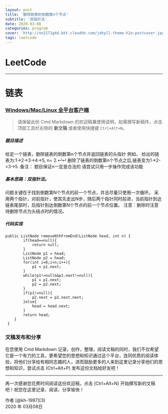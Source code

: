 ```yaml
---
layout: post
title: '删除链表的倒数第n个节点'
subtitle: '双指针法'
date: 2020-03-08
categories: program
cover: 'http://on2171g4d.bkt.clouddn.com/jekyll-theme-h2o-postcover.jpg'
tags: leetcode﻿
---
```


# LeetCode

------

# 链表

### [Windows/Mac/Linux 全平台客户端](https://www.zybuluo.com/cmd/)

> 请保留此份 Cmd Markdown 的欢迎稿兼使用说明，如需撰写新稿件，点击顶部工具栏右侧的 <i class="icon-file"></i> **新文稿** 或者使用快捷键 `Ctrl+Alt+N`。

##### 题目描述

给定一个链表，删除链表的倒数第n个节点并返回链表的头指针
例如，
   给出的链表为:1->2->3->4->5, n= 2.↵↵   删除了链表的倒数第n个节点之后,链表变为1->2->3->5.
备注：
题目保证n一定是合法的
请尝试只用一步操作完成该功能

##### 基本思路：双指针法。

问题关键在于找到倒数第N个节点的前一个节点，并且尽量只使用一次循环。
采用两个指针，对前指针，使其先走出N步，随后两个指针同时前进，当前指针到达链表尾部时，后指针到达倒数第N个节点的前一个节点位置。
注意：删除时注意待删除节点为头结点时的情况。

##### 代码实现

```
public ListNode removeNthFromEnd(ListNode head, int n) {
        if(head==null){
            return null;
        }
        ListNode p1 = head;
        ListNode p2 = head;
        for(int i=0;i<n;i++){
            p1 = p1.next;
        }
        while(p1!=null&&p1.next!=null){
            p1 = p1.next;
            p2 = p2.next;
        }
        if(p1!=null){
            p2.next = p2.next.next;
        }else{
            head = head.next;
        }
        return head;
    }
 }
```



### 文稿发布和分享

在您使用 Cmd Markdown 记录，创作，整理，阅读文稿的同时，我们不仅希望它是一个有力的工具，更希望您的思想和知识通过这个平台，连同优质的阅读体验，将他们分享给有相同志趣的人，进而鼓励更多的人来到这里记录分享他们的思想和知识，尝试点击 <i class="icon-share"></i> (Ctrl+Alt+P) 发布这份文档给好友吧！

------

再一次感谢您花费时间阅读这份欢迎稿，点击 <i class="icon-file"></i> (Ctrl+Alt+N) 开始撰写新的文稿吧！祝您在这里记录、阅读、分享愉快！

作者 [@kh-1997][3]     
2020 年 03月08日    